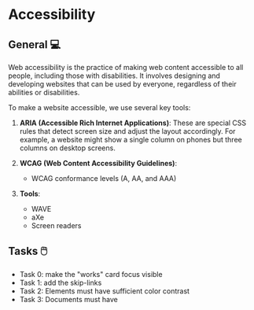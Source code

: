 # Accessibility

## General 💻
Web accessibility is the practice of making web content accessible to all people, including those with disabilities. It involves designing and developing websites that can be used by everyone, regardless of their abilities or disabilities.

To make a website accessible, we use several key tools:

1. **ARIA (Accessible Rich Internet Applications)**: These are special CSS rules that detect screen size and adjust the layout accordingly. For example, a website might show a single column on phones but three columns on desktop screens.

2. **WCAG (Web Content Accessibility Guidelines)**:
   - WCAG conformance levels (A, AA, and AAA)

3. **Tools**:
   - WAVE
   - aXe
   - Screen readers

## Tasks 🖱️
* Task 0: make the "works" card focus visible
* Task 1: add the skip-links
* Task 2: Elements must have sufficient color contrast
* Task 3: Documents must have <title> element to aid in navigation
* Task 4: <html> element must have a lang attribute
* Task 5: Images must have alternate text
* Task 6: Form elements must have labels
* Task 7: Links must have discernible text
* Task 8: Zooming and scaling must not be disabled
* Task 9: Heading levels should only increase by one and all page content must be contained by landmarks
* Task 10: Document must have one main landmark
* Task 11: More than 2 elements become list

## Author 🧞‍♀️
Sarah Boutier
